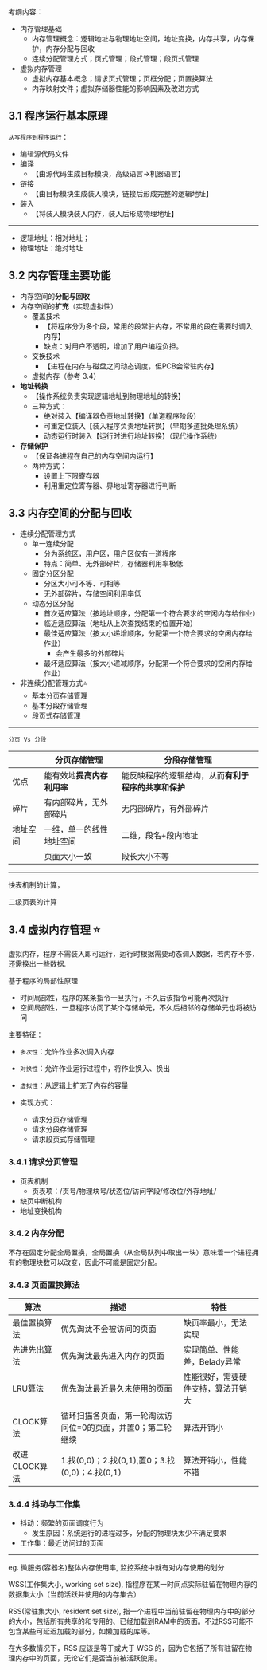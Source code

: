 考纲内容：
- 内存管理基础
  - 内存管理概念：逻辑地址与物理地址空间，地址变换，内存共享，内存保护，内存分配与回收
  - 连续分配管理方式；页式管理；段式管理；段页式管理
- 虚拟内存管理
  - 虚拟内存基本概念；请求页式管理；页框分配；页置换算法
  - 内存映射文件；虚拟存储器性能的影响因素及改进方式

## 3.1 程序运行基本原理

`从写程序到程序运行`：
- 编辑源代码文件
- 编译
  - 【由源代码生成目标模块，高级语言->机器语言】
- 链接
  - 【由目标模块生成装入模块，链接后形成完整的逻辑地址】
- 装入
  - 【将装入模块装入内存，装入后形成物理地址】

------------

- 逻辑地址：相对地址；
- 物理地址：绝对地址

## 3.2 内存管理主要功能

- 内存空间的**分配与回收**
- 内存空间的**扩充**（实现虚拟性）
  - 覆盖技术
    - 【将程序分为多个段，常用的段常驻内存，不常用的段在需要时调入内存】
    - 缺点：对用户不透明，增加了用户编程负担。
  - 交换技术
    - 【进程在内存与磁盘之间动态调度，但PCB会常驻内存】
  - 虚拟内存（参考 3.4）
- **地址转换**
  - 【操作系统负责实现逻辑地址到物理地址的转换】
  - 三种方式：
    - 绝对装入【编译器负责地址转换】（单道程序阶段）
    - 可重定位装入【装入程序负责地址转换】（早期多道批处理系统）
    - 动态运行时装入【运行时进行地址转换】（现代操作系统）
- **存储保护**
  - 【保证各进程在自己的内存空间内运行】
  - 两种方式：
    - 设置上下限寄存器
    - 利用重定位寄存器、界地址寄存器进行判断


## 3.3 内存空间的分配与回收

- 连续分配管理方式
  - 单一连续分配
    - 分为系统区，用户区，用户区仅有一道程序
    - 特点：简单、无外部碎片，存储器利用率极低
  - 固定分区分配
    - 分区大小可不等、可相等
    - 无外部碎片，存储空间利用率低
  - 动态分区分配
    - 首次适应算法（按地址顺序，分配第一个符合要求的空闲内存给作业）
    - 临近适应算法（地址从上次查找结束的位置开始）
    - 最佳适应算法（按大小递增顺序，分配第一个符合要求的空闲内存给作业）
      - 会产生最多的外部碎片
    - 最坏适应算法（按大小递减顺序，分配第一个符合要求的空闲内存给作业）
- 非连续分配管理方式⭐
  - 基本分页存储管理
  - 基本分段存储管理
  - 段页式存储管理

---------------------

`分页 Vs 分段`


|          | 分页存储管理               | 分段存储管理                                         |
| -------- | -------------------------- | ---------------------------------------------------- |
| 优点     | 能有效地**提高内存利用率** | 能反映程序的逻辑结构，从而**有利于程序的共享和保护** |
| 碎片     | 有内部碎片，无外部碎片     | 无内部碎片，有外部碎片                               |
| 地址空间 | 一维，单一的线性地址空间   | 二维，段名+段内地址                                  |
|          | 页面大小一致               | 段长大小不等                                         |


---------------

快表机制的计算，

二级页表的计算

## 3.4 虚拟内存管理 ⭐

虚拟内存，程序不需装入即可运行，运行时根据需要动态调入数据，若内存不够，还需换出一些数据.


基于程序的局部性原理
- 时间局部性，程序的某条指令一旦执行，不久后该指令可能再次执行
- 空间局部性，一旦程序访问了某个存储单元，不久后相邻的存储单元也将被访问

主要特征：
  - `多次性`：允许作业多次调入内存
  - `对换性`：允许作业运行过程中，将作业换入、换出
  - `虚拟性`：从逻辑上扩充了内存的容量


- 实现方式：
  - 请求分页存储管理
  - 请求分段存储管理
  - 请求段页式存储管理

### 3.4.1 请求分页管理

- 页表机制
  - 页表项：/页号/物理块号/状态位/访问字段/修改位/外存地址/
- 缺页中断机构
- 地址变换机构

### 3.4.2 内存分配

不存在固定分配全局置换，全局置换（从全局队列中取出一块）意味着一个进程拥有的物理块数可以改变，因此不可能是固定分配。

### 3.4.3 页面置换算法

| 算法          | 描述                                                        | 特性                               |
| ------------- | ----------------------------------------------------------- | ---------------------------------- |
| 最佳置换算法  | 优先淘汰不会被访问的页面                                    | 缺页率最小，无法实现               |
| 先进先出算法  | 优先淘汰最先进入内存的页面                                  | 实现简单、性能差，Belady异常       |
| LRU算法       | 优先淘汰最近最久未使用的页面                                | 性能很好，需要硬件支持，算法开销大 |
| CLOCK算法     | 循环扫描各页面，第一轮淘汰访问位=0的页面，并置0；第二轮继续 | 算法开销小                         |
| 改进CLOCK算法 | 1.找(0,0)；2.找(0,1),置0；3.找(0,0)；4.找(0,1)              | 算法开销小，性能不错               |

### 3.4.4 抖动与工作集

- 抖动：频繁的页面调度行为
  - 发生原因：系统运行的进程过多，分配的物理块太少不满足要求
- 工作集：最近访问过的页面

---------

eg. 微服务(容器名)整体内存使用率, 监控系统中就有对内存使用的划分

WSS(工作集大小, working set size), 指程序在某一时间点实际驻留在物理内存的数据集大小（当前活跃并使用的内存集合）

RSS(常驻集大小, resident set size), 指一个进程中当前驻留在物理内存中的部分的大小，包括所有共享的和专用的、已经加载到RAM中的页面。不过RSS可能不包含某些可延迟加载的部分，如懒加载的库等。

在大多数情况下，RSS 应该是等于或大于 WSS 的，因为它包括了所有驻留在物理内存中的页面，无论它们是否当前被活跃使用。



